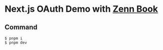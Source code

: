 # Next.js OAuth Demo with [Zenn Book](https://zenn.dev/akfm/books/nextjs-basic-principle)

## Command

```shell session
$ pnpm i
$ pnpm dev
```

